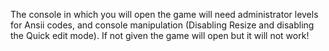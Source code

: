 The console in which you will open the game will need administrator levels for Ansii codes, and console manipulation (Disabling Resize and disabling the Quick edit mode). If not given the game will open but it will not work! 
